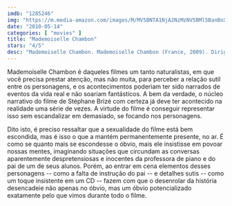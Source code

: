 ```yaml
---
imdb: "1285246"
img: "https://m.media-amazon.com/images/M/MV5BNTA1NjA2NzMzNV5BMl5BanBnXkFtZTcwMjgyMDMzNA@@._V1_SY150_CR2,0,101,150_.jpg"
date: "2010-05-14"
categories: [ "movies" ]
title: "Mademoiselle Chambon"
stars: "4/5"
desc: "Mademoiselle Chambon. Mademoiselle Chambon (France, 2009). Dirigido por Stéphane Brizé. Escrito por Stéphane Brizé, Florence Vignon, Eric Holder. Com Vincent Lindon, Sandrine Kiberlain, Aure Atika, Jean-Marc Thibault, Arthur Le Houérou, Bruno Lochet, Abdellah Moundy, Michelle Goddet, Anne Houdy."
---
```

Mademoiselle Chambon é daqueles filmes um tanto naturalistas, em que você precisa prestar atenção, mas não muita, para perceber a relação sutil entre os personagens, e os acontecimentos poderiam ter sido narrados de eventos da vida real e não soariam fantásticos. A bem da verdade, o núcleo narrativo do filme de Stéphane Brizé com certeza já deve ter acontecido na realidade uma série de vezes. A virtude do filme é conseguir representar isso sem escandalizar em demasiado, se focando nos personagens.

Dito isto, é preciso ressaltar que a sexualidade do filme está bem escondida, mas é isso o que a mantém permanentemente presente, no ar. É como se quanto mais se escondesse o óbvio, mais ele insistisse em povoar nossas mentes, imaginando situações que circundam as conversas aparentemente despretensiosas e inocentes da professora de piano e do pai de um de seus alunos. Porém, ao entrar em cena elementos desses personagens -- como a falta de instrução do pai -- e detalhes sutis -- como um toque insistente em um CD -- fazem com que o desenrolar da história desencadeie não apenas no óbvio, mas um óbvio potencializado exatamente pelo que vimos durante todo o filme.
